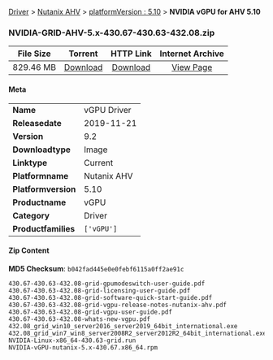 
[Driver](/README.md)  >  [Nutanix AHV](/index/Driver/Nutanix_AHV.md)  >  [platformVersion : 5.10](/index/Driver/Nutanix_AHV/5.10.md)  >  **NVIDIA vGPU for AHV 5.10**


### NVIDIA-GRID-AHV-5.x-430.67-430.63-432.08.zip

| **File Size** | **Torrent**  | **HTTP Link** | **Internet Archive** |
|:-------------:|:------------:|:-------------:|:--------------------:|
| 829.46 MB |  [Download](https://archive.org/download/nvgpu_NVIDIA-GRID-AHV-5.x-430.67-430.63-432.08.zip_db4i717t/nvgpu_NVIDIA-GRID-AHV-5.x-430.67-430.63-432.08.zip_db4i717t_archive.torrent)       | [Download](https://archive.org/compress/nvgpu_NVIDIA-GRID-AHV-5.x-430.67-430.63-432.08.zip_db4i717t) | [View Page](https://archive.org/details/nvgpu_NVIDIA-GRID-AHV-5.x-430.67-430.63-432.08.zip_db4i717t)       |

#### Meta

<table>
<tr><td><strong>Name</strong></td><td>vGPU Driver</td></tr>
<tr><td><strong>Releasedate</strong></td><td>2019-11-21</td></tr>
<tr><td><strong>Version</strong></td><td>9.2</td></tr>
<tr><td><strong>Downloadtype</strong></td><td>Image</td></tr>
<tr><td><strong>Linktype</strong></td><td>Current</td></tr>
<tr><td><strong>Platformname</strong></td><td>Nutanix AHV</td></tr>
<tr><td><strong>Platformversion</strong></td><td>5.10</td></tr>
<tr><td><strong>Productname</strong></td><td>vGPU</td></tr>
<tr><td><strong>Category</strong></td><td>Driver</td></tr>
<tr><td><strong>Productfamilies</strong></td><td><code>['vGPU']</code></td></tr>
</table>

#### Zip Content

**MD5 Checksum**: `b042fad445e0e0febf6115a0ff2ae91c`

```text
430.67-430.63-432.08-grid-gpumodeswitch-user-guide.pdf
430.67-430.63-432.08-grid-licensing-user-guide.pdf
430.67-430.63-432.08-grid-software-quick-start-guide.pdf
430.67-430.63-432.08-grid-vgpu-release-notes-nutanix-ahv.pdf
430.67-430.63-432.08-grid-vgpu-user-guide.pdf
430.67-430.63-432.08-whats-new-vgpu.pdf
432.08_grid_win10_server2016_server2019_64bit_international.exe
432.08_grid_win7_win8_server2008R2_server2012R2_64bit_international.exe
NVIDIA-Linux-x86_64-430.63-grid.run
NVIDIA-vGPU-nutanix-5.x-430.67.x86_64.rpm
```